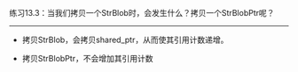 练习13.3：当我们拷贝一个StrBlob时，会发生什么？拷贝一个StrBlobPtr呢？

---


- 拷贝StrBlob，会拷贝shared_ptr，从而使其引用计数递增。

- 拷贝StrBlobPtr，不会增加其引用计数
